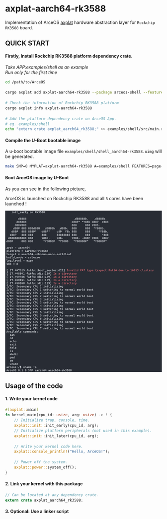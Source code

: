 # axplat-aarch64-rk3588

Implementation of ArceOS [axplat](https://github.com/arceos-org/axplat_crates/tree/main/axplat) hardware abstraction layer for `Rockchip RK3588` board.

## QUICK START

#### Firstly, Install Rockchip RK3588 platform dependency crate.

*Take  APP:examples/shell as an example*<br>
*Run only for the first time*

```bash
cd /path/to/ArceOS

cargo axplat add axplat-aarch64-rk3588 --package arceos-shell --features smp --git https://github.com/elliott10/axplat_crates.git

# Check the information of Rockchip RK3588 platform
cargo axplat info axplat-aarch64-rk3588

# Add the platform dependency crate on ArceOS App.
# eg. examples/shell
echo "extern crate axplat_aarch64_rk3588;" >> examples/shell/src/main.rs
```

#### Compile the U-Boot bootable image

A u-boot bootable image file `examples/shell/shell_aarch64-rk3588.uimg` will be generated.

```bash
make SMP=8 MYPLAT=axplat-aarch64-rk3588 A=examples/shell FEATURES=page-alloc-4g,driver-ramdisk BUS=mmio UIMAGE=y
```

#### Boot ArceOS image by U-Boot

As you can see in the following picture, 

ArceOS is launched on Rockchip RK3588 and all `8` cores have been launched !

![boot on rk3588](boot-on-rk3588.png)

## Usage of the code

#### 1. Write your kernel code

```rust
#[axplat::main]
fn kernel_main(cpu_id: usize, arg: usize) -> ! {
    // Initialize trap, console, time.
    axplat::init::init_early(cpu_id, arg);
    // Initialize platform peripherals (not used in this example).
    axplat::init::init_later(cpu_id, arg);

    // Write your kernel code here.
    axplat::console_println!("Hello, ArceOS!");

    // Power off the system.
    axplat::power::system_off();
}
```

#### 2. Link your kernel with this package

```rust
// Can be located at any dependency crate.
extern crate axplat_aarch64_rk3588;
```

#### 3. Optional: Use a linker script
